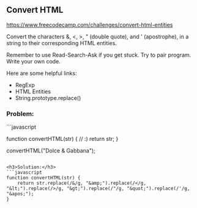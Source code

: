 <h2>Convert HTML</h2>

https://www.freecodecamp.com/challenges/convert-html-entities

Convert the characters &, <, >, " (double quote), and ' (apostrophe), in a string to their corresponding HTML entities.

Remember to use Read-Search-Ask if you get stuck. Try to pair program. Write your own code.

Here are some helpful links:

- RegExp
- HTML Entities
- String.prototype.replace()

<h3>Problem:</h3>
```javascript

function convertHTML(str) {
  // &colon;&rpar;
  return str;
}

convertHTML("Dolce & Gabbana");

```

<h3>Solution:</h3>
```javascript
function convertHTML(str) {
	return str.replace(/&/g, "&amp;").replace(/</g, "&lt;").replace(/>/g, "&gt;").replace(/"/g, "&quot;").replace(/'/g, "&apos;");
}
```

